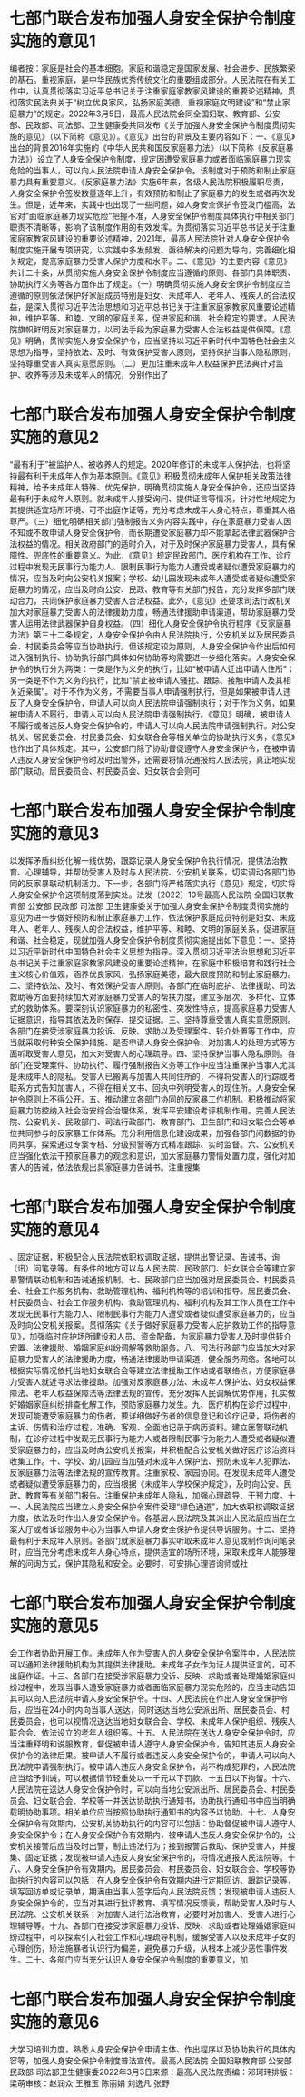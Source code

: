 # 七部门联合发布加强人身安全保护令制度实施的意见1

编者按：家庭是社会的基本细胞。家庭和谐稳定是国家发展、社会进步、民族繁荣的基石。重视家庭，是中华民族优秀传统文化的重要组成部分。人民法院在有关工作中，认真贯彻落实习近平总书记关于注重家庭家教家风建设的重要论述精神，贯彻落实民法典关于“树立优良家风，弘扬家庭美德，重视家庭文明建设”和“禁止家庭暴力”的规定。2022年3月5日，最高人民法院会同全国妇联、教育部、公安部、民政部、司法部、卫生健康委共同发布《关于加强人身安全保护令制度贯彻实施的意见》（以下简称《意见》）。《意见》出台的背景及主要内容如下：一、《意见》出台的背景2016年实施的《中华人民共和国反家庭暴力法》（以下简称《反家庭暴力法》）设立了人身安全保护令制度，规定因遭受家庭暴力或者面临家庭暴力现实危险的当事人，可以向人民法院申请人身安全保护令。该制度对于预防和制止家庭暴力具有重要意义。《反家庭暴力法》实施6年来，各级人民法院积极履职尽责，人身安全保护令签发数量逐年上升，有效预防和制止了家庭暴力的发生或者再次发生。但是，近年来，实践中也出现了一些问题，如人身安全保护令签发门槛高，法官对“面临家庭暴力现实危险”把握不准，人身安全保护令制度具体执行中相关部门职责不清晰等，影响了该制度作用的有效发挥。为贯彻落实习近平总书记关于注重家庭家教家风建设的重要论述精神，2021年，最高人民法院针对人身安全保护令制度实施开展专项研究，以实践中多发频发、亟待解决的问题为导向，完善细化相关规定，提高家庭暴力受害人保护力度和水平。二、《意见》的主要内容《意见》共计二十条，从贯彻实施人身安全保护令制度应当遵循的原则、各部门具体职责、协助执行义务等各方面作出了规定。（一）明确贯彻实施人身安全保护令制度应当遵循的原则依法保护好家庭成员特别是妇女、未成年人、老年人、残疾人的合法权益，是深入贯彻习近平法治思想和习近平总书记关于注重家庭家教家风重要论述精神，维护平等、和睦、文明的家庭关系，促进家庭和谐、社会稳定的要求。人民法院旗帜鲜明反对家庭暴力，以司法手段为家庭暴力受害人合法权益提供保障。《意见》明确，贯彻实施人身安全保护令，应当坚持以习近平新时代中国特色社会主义思想为指导，坚持依法、及时、有效保护受害人原则，坚持保护当事人隐私原则，坚持尊重受害人真实意愿原则。（二）更加注重未成年人权益保护民法典针对监护、收养等涉及未成年人的情况，分别作出了

# 七部门联合发布加强人身安全保护令制度实施的意见2

“最有利于”被监护人、被收养人的规定。2020年修订的未成年人保护法，也将坚持最有利于未成年人作为基本原则。《意见》积极贯彻未成年人保护相关政策法律精神，给予未成年人特殊、优先保护，明确贯彻实施人身安全保护令，还应当坚持最有利于未成年人原则。就未成年人接受询问、提供证言等情况，针对性地规定为其提供适宜场所环境、可不出庭作证等，充分考虑未成年人身心特点，尊重其人格尊严。（三）细化明确相关部门强制报告义务内容实践中，存在家庭暴力受害人因不知或不敢申请人身安全保护令，而长期遭受家庭暴力却不能拿起法律武器保护合法权益的情况。相关政府部门的适时介入，对于及时保护家庭暴力受害人，具有保障性、兜底性的重要意义。为此，《意见》规定民政部门、医疗机构在工作、诊疗过程中发现无民事行为能力人、限制民事行为能力人遭受或者疑似遭受家庭暴力的情况，应当及时向公安机关报案；学校、幼儿园发现未成年人遭受或者疑似遭受家庭暴力的情况，应当及时向公安、民政、教育等有关部门报告，充分发挥多部门联动合力，共同保护家庭暴力受害人合法权益。此外，《意见》还要求司法行政机关加大对家庭暴力受害人的法律援助力度，畅通法律援助申请渠道，帮助家庭暴力受害人运用法律武器保护自身权益。（四）细化人身安全保护令执行程序《反家庭暴力法》第三十二条规定，人身安全保护令由人民法院执行，公安机关以及居民委员会、村民委员会等应当协助执行。但该规定较为原则，人身安全保护令作出后如何进入强制执行、协助执行部门具体如何协助等均需要进一步细化落实。人身安全保护令的执行分为两类：一类是作为义务的执行，比如“被申请人迁出申请人住所”；另一类是不作为义务的执行，比如“禁止被申请人骚扰、跟踪、接触申请人及其相关近亲属”。对于不作为义务，不需要当事人申请强制执行，但是如果被申请人违反了人身安全保护令，申请人可以向人民法院申请强制执行；对于作为义务，如果被申请人不履行，申请人可以向人民法院申请强制执行。《意见》明确，被申请人不履行或者违反人身安全保护令的，申请人可以向人民法院申请强制执行。对公安机关、居民委员会、村民委员会、妇女联合会等相关单位的协助执行义务，《意见》也作出了具体规定。其中，公安部门除了协助督促遵守人身安全保护令，在被申请人违反人身安全保护令时及时出警外，还需要将情况通报给人民法院，真正地实现部门联动。居民委员会、村民委员会、妇女联合会则可

# 七部门联合发布加强人身安全保护令制度实施的意见3

以发挥矛盾纠纷化解一线优势，跟踪记录人身安全保护令执行情况，提供法治教育、心理辅导，并帮助受害人及时与人民法院、公安机关联系，切实调动各部门协同的反家暴联动机制活力。下一步，各部门将严格落实执行《意见》规定，切实将人身安全保护令这项制度落到实处。法发〔2022〕10号最高人民法院 全国妇联教育部 公安部 民政部 司法部 卫生健康委关于加强人身安全保护令制度贯彻实施的意见为进一步做好预防和制止家庭暴力工作，依法保护家庭成员特别是妇女、未成年人、老年人、残疾人的合法权益，维护平等、和睦、文明的家庭关系，促进家庭和谐、社会稳定，现就加强人身安全保护令制度贯彻实施提出如下意见：一、坚持以习近平新时代中国特色社会主义思想为指导。深入贯彻习近平法治思想和习近平总书记关于注重家庭家教家风建设的重要论述精神，在家庭中积极培育和践行社会主义核心价值观，涵养优良家风，弘扬家庭美德，最大限度预防和制止家庭暴力。二、坚持依法、及时、有效保护受害人原则。各部门在临时庇护、法律援助、司法救助等方面要持续加大对家庭暴力受害人的帮扶力度，建立多层次、多样化、立体式的救助体系。要深刻认识家庭暴力的私密性、突发性特点，提高家庭暴力受害人证据意识，指导其依法及时保存、提交证据。三、坚持尊重受害人真实意愿原则。各部门在接受涉家庭暴力投诉、反映、求助以及受理案件、转介处置等工作中，应当就采取何种安全保护措施、是否申请人身安全保护令、对加害人的处理方式等方面听取受害人意见，加大对受害人的心理疏导。四、坚持保护当事人隐私原则。各部门在受理案件、协助执行、履行强制报告义务等工作中应当注重保护当事人尤其是未成年人的隐私。受害人已搬离与加害人共同住所的，不得将受害人的行踪或者联系方式告知加害人，不得在相关文书、回执中列明受害人的现住所。人身安全保护令原则上不得公开。五、推动建立各部门协同的反家暴工作机制。积极推动将家庭暴力防控纳入社会治安综合治理体系，发挥平安建设考评机制作用。完善人民法院、公安机关、民政部门、司法行政部门、教育部门、卫生部门和妇女联合会等单位共同参与的反家暴工作体系。充分利用信息化建设成果，加强各部门间数据的协同共享。探索通过专案专档、分级预警等方式精准跟踪、实时监督。六、公安机关应当强化依法干预家庭暴力的观念和意识，加大家庭暴力警情处置力度，强化对加害人的告诫，依法依规出具家庭暴力告诫书。注重搜集

# 七部门联合发布加强人身安全保护令制度实施的意见4

、固定证据，积极配合人民法院依职权调取证据，提供出警记录、告诫书、询（讯）问笔录等。有条件的地方可以与人民法院、民政部门、妇女联合会等建立家暴警情联动机制和告诫通报机制。七、民政部门应当加强对居民委员会、村民委员会、社会工作服务机构、救助管理机构、福利机构等的培训和指导。居民委员会、村民委员会、社会工作服务机构、救助管理机构、福利机构及其工作人员在工作中发现无民事行为能力人、限制民事行为能力人遭受或者疑似遭受家庭暴力的，应当及时向公安机关报案。贯彻落实《关于做好家庭暴力受害人庇护救助工作的指导意见》，加强临时庇护场所建设和人员、资金配备，为家庭暴力受害人及时提供转介安置、法律援助、婚姻家庭纠纷调解等救助服务。八、司法行政部门应当加大对家庭暴力受害人的法律援助力度，畅通法律援助申请渠道，健全服务网络。各地可以根据实际情况依托当地妇女联合会等建立法律援助工作站或者联络点，方便家庭暴力受害人就近寻求法律援助。加强对反家庭暴力法、未成年人保护法、妇女权益保障法、老年人权益保障法等法律法规的宣传。充分发挥人民调解优势作用，扎实做好婚姻家庭纠纷排查化解工作，预防家庭暴力发生。九、医疗机构在诊疗过程中，发现可能遭受家庭暴力的伤者，要详细做好伤者的信息登记和诊疗记录，将伤者的主诉、伤情和治疗过程，准确、客观、全面地记录于病历资料。建立医警联动机制，在诊疗过程中发现无民事行为能力人或者限制民事行为能力人遭受或者疑似遭受家庭暴力的，应当及时向公安机关报案，并积极配合公安机关做好医疗诊治资料收集工作。十、学校、幼儿园应当加强对未成年人保护法、预防未成年人犯罪法、反家庭暴力法等法律法规的宣传教育。注重家校、家园协同。在发现未成年人遭受或者疑似遭受家庭暴力的，应当根据《未成年人学校保护规定》，及时向公安、民政、教育等有关部门报告。注重保护未成年人隐私，加强心理疏导、干预力度。十一、人民法院应当建立人身安全保护令案件受理“绿色通道”，加大依职权调取证据力度，依法及时作出人身安全保护令。各基层人民法院及其派出人民法庭应当在立案大厅或者诉讼服务中心为当事人申请人身安全保护令提供导诉服务。十二、坚持最有利于未成年人原则。各部门就家庭暴力事实听取未成年人意见或制作询问笔录时，应当充分考虑未成年人身心特点，提供适宜的场所环境，采取未成年人能够理解的问询方式，保护其隐私和安全。必要时，可安排心理咨询师或社

# 七部门联合发布加强人身安全保护令制度实施的意见5

会工作者协助开展工作。未成年人作为受害人的人身安全保护令案件中，人民法院可以通知法律援助机构为其提供法律援助。未成年子女作为证人提供证言的，可不出庭作证。十三、各部门在接受涉家庭暴力投诉、反映、求助或者处理婚姻家庭纠纷过程中，发现当事人遭受家庭暴力或者面临家庭暴力现实危险的，应当主动告知其可以向人民法院申请人身安全保护令。十四、人民法院在作出人身安全保护令后，应当在24小时内向当事人送达，同时送达当地公安派出所、居民委员会、村民委员会，也可以视情况送达当地妇女联合会、学校、未成年人保护组织、残疾人联合会、依法设立的老年人组织等。十五、人民法院在送达人身安全保护令时，应当注重释明和说服教育，督促被申请人遵守人身安全保护令，告知其违反人身安全保护令的法律后果。被申请人不履行或者违反人身安全保护令的，申请人可以向人民法院申请强制执行。被申请人违反人身安全保护令，尚不构成犯罪的，人民法院应当给予训诫，可以根据情节轻重处以一千元以下罚款、十五日以下拘留。十六、人民法院在送达人身安全保护令时，可以向当地公安派出所、居民委员会、村民委员会、妇女联合会、学校等一并送达协助执行通知书，协助执行通知书中应当明确载明协助事项。相关单位应当按照协助执行通知书的内容予以协助。十七、人身安全保护令有效期内，公安机关协助执行的内容可以包括：协助督促被申请人遵守人身安全保护令；在人身安全保护令有效期内，被申请人违反人身安全保护令的，公安机关接警后应当及时出警，制止违法行为；接到报警后救助、保护受害人，并搜集、固定证据；发现被申请人违反人身安全保护令的，将情况通报人民法院等。十八、人身安全保护令有效期内，居民委员会、村民委员会、妇女联合会、学校等协助执行的内容可以包括：在人身安全保护令有效期内进行定期回访、跟踪记录等，填写回访单或记录单，期满由当事人签字后向人民法院反馈；发现被申请人违反人身安全保护令的，应当对其进行批评教育、填写情况反馈表，帮助受害人及时与人民法院、公安机关联系；对加害人进行法治教育，必要时对加害人、受害人进行心理辅导等。十九、各部门在接受涉家庭暴力投诉、反映、求助或者处理婚姻家庭纠纷过程中，可以探索引入社会工作和心理疏导机制，缓解受害人以及未成年子女的心理创伤，矫治施暴者认识行为偏差，避免暴力升级，从根本上减少恶性事件发生。二十、各部门应当充分认识人身安全保护令制度的重要意义，加

# 七部门联合发布加强人身安全保护令制度实施的意见6

大学习培训力度，熟悉人身安全保护令申请主体、作出程序以及协助执行的具体内容等，加强人身安全保护令制度普法宣传。最高人民法院          全国妇联教育部              公安部民政部              司法部卫生健康委2022年3月3日来源：最高人民法院责编：邓珂玮排版：梁萌审核：赵润众 王雅玉 陈丽娟 刘逸凡 张野

